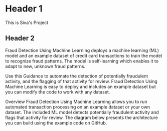 

# Header 1

 This is Siva's Project

## Header 2

Fraud Detection Using Machine Learning deploys a machine learning (ML) model and an example dataset of credit card transactions to train the model to recognize fraud patterns. The model is self-learning which enables it to adapt to new, unknown fraud patterns.

Use this Guidance to automate the detection of potentially fraudulent activity, and the flagging of that activity for review. Fraud Detection Using Machine Learning is easy to deploy and includes an example dataset but you can modify the code to work with any dataset.

Overview
Fraud Detection Using Machine Learning allows you to run automated transaction processing on an example dataset or your own dataset. The included ML model detects potentially fraudulent activity and flags that activity for review. The diagram below presents the architecture you can build using the example code on GitHub.

